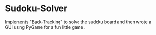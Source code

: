 # Sudoku-Solver
Implements "Back-Tracking" to solve the sudoku board and then wrote a GUI using PyGame for a fun little game .
